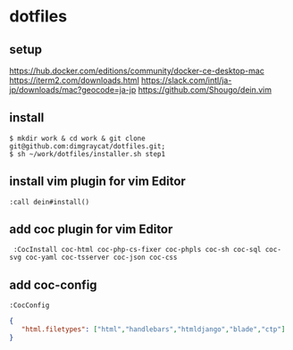 # dotfiles

## setup

https://hub.docker.com/editions/community/docker-ce-desktop-mac
https://iterm2.com/downloads.html
https://slack.com/intl/ja-jp/downloads/mac?geocode=ja-jp
https://github.com/Shougo/dein.vim

## install
 ```
$ mkdir work & cd work & git clone git@github.com:dimgraycat/dotfiles.git;
$ sh ~/work/dotfiles/installer.sh step1
 ```

## install vim plugin for vim Editor
 ```
:call dein#install()
 ```

## add coc plugin for vim Editor
```
 :CocInstall coc-html coc-php-cs-fixer coc-phpls coc-sh coc-sql coc-svg coc-yaml coc-tsserver coc-json coc-css
 ```

## add coc-config
 `:CocConfig`
 ```json
{
    "html.filetypes": ["html","handlebars","htmldjango","blade","ctp"]
}
 ```
